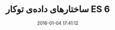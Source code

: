 ---
layout: post
title: "ساختارهای داده‌ی توکار ES 6"
date: 2016-01-04 17:41:12
section: article
tags: js
link: "http://www.dotnettips.info/post/2302/%D8%B3%D8%A7%D8%AE%D8%AA%D8%A7%D8%B1%D9%87%D8%A7%DB%8C-%D8%AF%D8%A7%D8%AF%D9%87%E2%80%8C%DB%8C-%D8%AA%D9%88%DA%A9%D8%A7%D8%B1-es-6?updated=1394-10-14-23-50"
user: "نوید کاشانی"
user_link: "http://navid.kashani.ir/"
---
